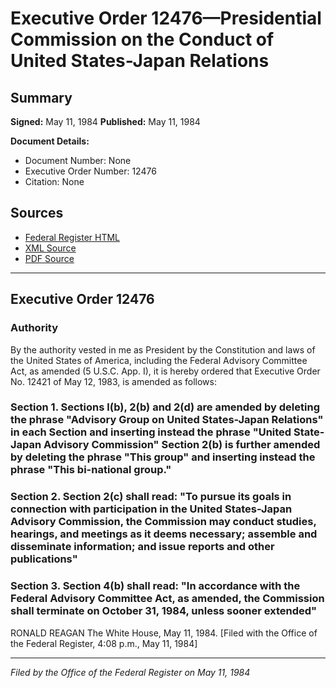 # Executive Order 12476—Presidential Commission on the Conduct of United States-Japan Relations

## Summary

**Signed:** May 11, 1984
**Published:** May 11, 1984

**Document Details:**
- Document Number: None
- Executive Order Number: 12476
- Citation: None

## Sources
- [Federal Register HTML](https://www.presidency.ucsb.edu/documents/executive-order-12476-presidential-commission-the-conduct-united-states-japan-relations)
- [XML Source](None)
- [PDF Source](None)

---

## Executive Order 12476

### Authority

By the authority vested in me as President by the Constitution and laws of the United States of America, including the Federal Advisory Committee Act, as amended (5 U.S.C. App. I), it is hereby ordered that Executive Order No. 12421 of May 12, 1983, is amended as follows:
### Section 1. Sections l(b), 2(b) and 2(d) are amended by deleting the phrase "Advisory Group on United States-Japan Relations" in each Section and inserting instead the phrase "United State-Japan Advisory Commission" Section 2(b) is further amended by deleting the phrase "This group" and inserting instead the phrase "This bi-national group."

### Section 2. Section 2(c) shall read: "To pursue its goals in connection with participation in the United States-Japan Advisory Commission, the Commission may conduct studies, hearings, and meetings as it deems necessary; assemble and disseminate information; and issue reports and other publications"

### Section 3. Section 4(b) shall read: "In accordance with the Federal Advisory Committee Act, as amended, the Commission shall terminate on October 31, 1984, unless sooner extended"

RONALD REAGAN
The White House,
May 11, 1984.
[Filed with the Office of the Federal Register, 4:08 p.m., May 11, 1984]

---

*Filed by the Office of the Federal Register on May 11, 1984*
